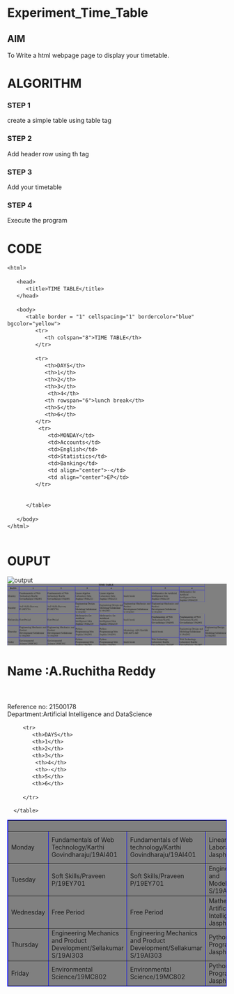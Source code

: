 # Experiment_Time_Table

## AIM
To Write a html webpage page to display your timetable.

# ALGORITHM
### STEP 1
create a simple table using table tag
### STEP 2
Add header row using th tag
### STEP 3
Add your timetable
### STEP 4
Execute the program

# CODE
~~~<!DOCTYPE html>
<html>

   <head>
      <title>TIME TABLE</title>
   </head>
	
   <body>
      <table border = "1" cellspacing="1" bordercolor="blue" bgcolor="yellow">
         <tr>
            <th colspan="8">TIME TABLE</th>
         </tr>
         
         <tr>
            <th>DAYS</th>
            <th>1</th>
            <th>2</th>
            <th>3</th>
             <th>4</th>
            <th rowspan="6">lunch break</th>
            <th>5</th>
            <th>6</th>
         </tr>
          <tr>
             <td>MONDAY</td>
             <td>Accounts</td>
             <td>English</td>
             <td>Statistics</td>
             <td>Banking</td>
             <td align="center">-</td>
             <td align="center">EP</td>
         </tr>
  
         
      </table>
      
   </body>
</html>


~~~
# OUPUT
![output](https://github.com/RuchithaReddy28/timetable/blob/main/logo.png?raw=true)
![output](https://github.com/RuchithaReddy28/timetable/blob/main/Screenshot%20(15).png)

<PROGRAMM>
<!DOCTYPE html>
<html>

   <head>
      <title>TIME TABLE</title>
   </head>

   <body>
     <h1>Name :A.Ruchitha Reddy<h1></h1>
     <br>Reference no: 21500178<br>
     Department:Artificial Intelligence and DataScience</h1>
      <table border = "1" cellspacing="1" bordercolor="blue" bgcolor="grey">
         <tr>
            <th colspan="8">TIME TABLE</th>
         </tr>
       
         <tr>
            <th>DAYS</th>
            <th>1</th>
            <th>2</th>
            <th>3</th>
             <th>4</th>
             <th>-</th>
            <th>5</th>
            <th>6</th>
           
         </tr>
       
 
  <tr>
             <td>Monday</td>
             <td>Fundamentals of Web Technology/Karthi Govindharaju/19AI401</td>
             <td>Fundamentals of Web technology/Karthi Govindharaju/19AI401</td>
             <td>Linear Algebra Laboratory/Jaba Jasphin/19MA221</td></td>
             <td>Linear Algebra Laboratory/Jaba Jasphin/19MA221</td>
           <td>lunch break</td>
             <td>Mathamatics for Artificial Intelligence/Jaba Jasphin/19MA220</td>
             <td>Mathamatics for Artificial Intelligence/Jaba Jasphin/19MA220</td>
</tr>
<tr>
             <td>Tuesday</td>
             <td>Soft Skills/Praveen P/19EY701</td>
             <td>Soft Skills/Praveen P/19EY701</td>
             <td>Engineering Design and Modeling/Sellakumar S/19AI302</td>
             <td>Engineering Design and Modeling/Sellakumar S/19AI302</td>
             <td>Engineering Mechanics and Product Development/Sellakumar S/19AI303</td>
             <td>Engineering Mechanics and Product Development/Sellakumar S/19AI303</td>
             
             
</tr>
<tr>
             <td>Wednesday</td>
             <td>Free Period</td>
             <td>Free Period</td>  
             <td>Mathematics for Artificial Intelligence/Jaba Jasphin/19MA220 </td>
             <td>Mathematics for Aritificial Intelligence/Jaba Jasphin/19MA220</td>
             <td>lunch break</td>
             <td>Fundamentals of Web Technology/Karthi Govindharaju/19AI401</td>
             <td>Fundamentals of Web Technology/Karthi Govindharaju/19AI401</td>
</tr>
  <tr>
             <td>Thursday</td>
             <td>Engineering Mechanics and Product Development/Sellakumar S/19AI303</td>
             <td>Engineering Mechanics and Product Development/Sellakumar S/19AI303</td>
             <td>Python Programming/Jaba Jasphin/19AI301 </td>
             <td>Python Programming/Jaba Jasphin/19AI301</td>
             <td>Mentoring -AD1/Karthik S/ECA051-AD</td></TD>
             <td>lunch break</td>
             <td>Engineering Design and Modeling/Sellakumar S/19AI302</td>
             <td> Engineering Design and Modeling/Sellakumar S/19AI302</td>
</tr>
<tr>
             <td>Friday</td>
             <td>Environmental Science/19MC802</td>
             <td>Environmental Science/19MC802</td>
             <td>Python Programming/Jaba Jasphin/19AI301</td>
             <td>Python Programming/Jaba Jasphin/19AI301</td>
              <td>lunch break</td>
             <td>Web Technology Laboratory/Karthi Govindharaju/19AI402</td>
             <td>Web Technology Laboratory/Karthi Govindharaju/19AI402</td>
</tr>
 
       
      </table>
     
   </body>
</html>